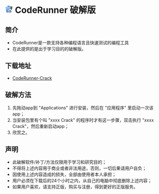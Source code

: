 # <img src="logo.jpg" width=25px /> CodeRunner 破解版
## 简介
- CodeRunner是一款支持各种编程语言且快速测试的编程工具
- 在此提供的是出于学习目的的破解版。

## 下载地址
- [CodeRunner-Crack](./../../releases)

## 破解方法
1. 先拖动app到 "Applications" 进行安装，然后在 "应用程序" 里启动一次该app；
2. 当安装包里有个叫 "xxxx Crack" 的程序时才有这一步骤，双击执行 "xxxx Crack"，然后重新启动app；
3. 欣赏之。

## 声明
- 此破解软件/补丁/方法仅限用于学习和研究目的；
- 不得将上述内容用于商业或者非法用途，否则，一切后果请用户自负；
- 因使用上述内容造成的损失，全部由使用者本人承担；
- 用户必须在下载后的24个小时之内，从自己的电脑中彻底删除上述内容；
- 如果用户喜欢，请支持正版，购买与注册，得到更好的正版服务。
